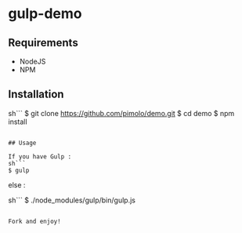 gulp-demo
===================

## Requirements
- NodeJS
- NPM

## Installation

sh```
$ git clone https://github.com/pimolo/demo.git
$ cd demo
$ npm install
```

## Usage

If you have Gulp :
sh```
$ gulp
```
else :

sh```
$ ./node_modules/gulp/bin/gulp.js
```

Fork and enjoy!
